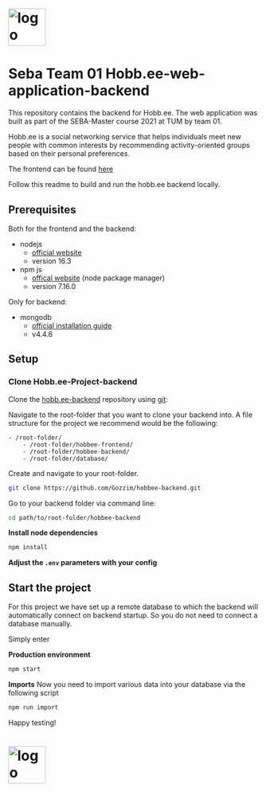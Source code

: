 # <img src="https://hobb.ee/static/media/hobbee_white.7e5bc008.svg" height="75" alt="logo">

# Seba Team 01 Hobb.ee-web-application-backend

This repository contains the backend for Hobb.ee.
The web application was built as part of the SEBA-Master course 2021 at TUM by team 01.

Hobb.ee is a social networking service that helps individuals meet new people with common interests by recommending activity-oriented groups based on their personal preferences.


The frontend can be found [here](https://github.com/Gozzim/hobbee-frontend)


Follow this readme to build and run the hobb.ee backend locally.

## Prerequisites

Both for the frontend and the backend:

* nodejs
    * [official website](https://nodejs.org/en/)
    * version 16.3
* npm js
    * [offical website](https://www.npmjs.com/) (node package manager)
    * version 7.16.0

Only for backend:
* mongodb
    * [official installation guide](https://docs.mongodb.org/manual/administration/install-community/)
    * v4.4.6
## Setup

### Clone Hobb.ee-Project-backend

Clone the [hobb.ee-backend](https://github.com/Gozzim/hobbee-backend) repository using [git](http://git-scm.com/):

Navigate to the root-folder that you want to clone your backend into.
A file structure for the project we recommend would be the following:
```
- /root-folder/
    - /root-folder/hobbee-frontend/
    - /root-folder/hobbee-backend/
    - /root-folder/database/
```

Create and navigate to your root-folder.



```bash
git clone https://github.com/Gozzim/hobbee-backend.git
```


Go to your backend folder via command line:
```bash
cd path/to/root-folder/hobbee-backend
```

**Install node dependencies**

```bash
npm install
```

**Adjust the `.env` parameters with your config** 


## Start the project

For this project we have set up a remote database to which the backend will automatically connect on backend startup. So you do not need to connect a database manually.

Simply enter

**Production environment**
```bash
npm start
```

**Imports**
Now you need to import various data into your database via the following script

```bash
npm run import
```

Happy testing!

# <img src="https://hobb.ee/static/media/hobbee_white.7e5bc008.svg" height="75" alt="logo">